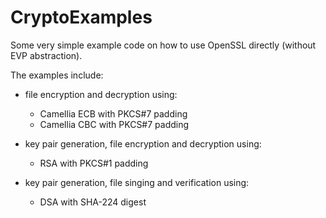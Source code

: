 # CryptoExamples
Some very simple example code on how to use OpenSSL directly (without EVP abstraction).

The examples include:
* file encryption and decryption using:
    * Camellia ECB with PKCS#7 padding
    * Camellia CBC with PKCS#7 padding


* key pair generation, file encryption and decryption using:
    * RSA with PKCS#1 padding


* key pair generation, file singing and verification using:
    * DSA with SHA-224 digest
